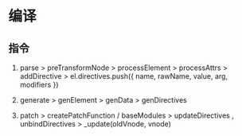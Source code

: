 # 编译

## 指令

1. parse > preTransformNode > processElement > processAttrs > addDirective > el.directives.push({ name, rawName, value, arg, modifiers })

2. generate > genElement > genData > genDirectives

3. patch > createPatchFunction / baseModules > updateDirectives , unbindDirectives > _update(oldVnode, vnode)
